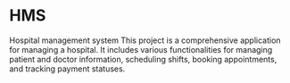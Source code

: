 # HMS
Hospital management system
This project is a comprehensive application for managing a hospital. It includes various functionalities for managing patient and doctor information, scheduling shifts, booking appointments, and tracking payment statuses.


